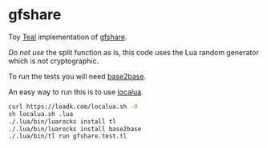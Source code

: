 # gfshare

Toy [Teal](https://github.com/teal-language/tl) implementation of [gfshare](https://github.com/jcushman/libgfshare).

*Do not use* the split function as is, this code uses the Lua random generator which is not cryptographic.

To run the tests you will need [base2base](https://github.com/oploadk/base2base).

An easy way to run this is to use [localua](https://loadk.com).

```bash
curl https://loadk.com/localua.sh -O
sh localua.sh .lua
./.lua/bin/luarocks install tl
./.lua/bin/luarocks install base2base
./.lua/bin/tl run gfshare.test.tl
```
